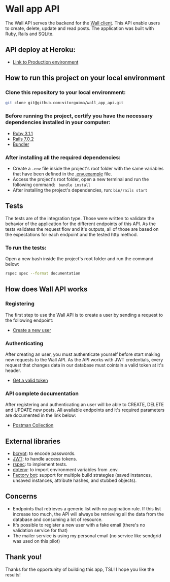 # Wall app API
The Wall API serves the backend for the [Wall client](https://github.com/vitorguima/wal_app_frontend). This API enable users to create, delete, update and read posts. The application was built with Ruby, Rails and SQLite.

## API deploy at Heroku:

* [Link to Production environment](https://wall-app-api.herokuapp.com/)

## How to run this project on your local environment

### Clone this repository to your local environment:

```bash
git clone git@github.com:vitorguima/wall_app_api.git
```

### Before running the project, certify you have the necessary dependencies installed in your computer:

* [Ruby 3.1.1](https://www.ruby-lang.org/en/)
* [Rails 7.0.2](https://guides.rubyonrails.org/v5.0/getting_started.html)
* [Bundler](https://bundler.io/) 

### After installing all the required dependencies:

* Create a ```.env``` file inside the project's root folder with the same variables that have been defined in the [.env.example](https://github.com/vitorguima/wall_app_api/blob/1c7e59d2a292881418ce437d5f31d79bf32f5cf1/.env.example) file.
* Access the project's root folder, open a new terminal and run the following command: ``` bundle install```
* After installing the project's dependencies, run: ```bin/rails start```

## Tests
The tests are of the integration type. Those were written to validate the behavior of the application for the different endpoints of this API.
As the tests validates the request flow and it's outputs, all of those are based on the expectations for each endpoint and the tested http method.

### To run the tests:
Open a new bash inside the project's root folder and run the command below:

```bash
rspec spec --format documentation
```

## How does Wall API works

### Registering
The first step to use the Wall API is to create a user by sending a request to the following endpoint:

* [Create a new user](https://documenter.getpostman.com/view/17493490/UVyswbBW#da418252-3fd1-4ac3-bcf8-b0296113aa9f)

### Authenticating
After creating an user, you must authenticate yourself before start making new requests to the Wall API.
As the API works with JWT credentials, every request that changes data in our database must cointain a valid token at it's header.

* [Get a valid token](https://documenter.getpostman.com/view/17493490/UVyswbBW#6f251e28-1d47-4cc5-abe1-d99e16c8043c)

### API complete documentation
After registering and authenticating an user will be able to CREATE, DELETE and UPDATE new posts.
All available endpoints and it's required parameters are documented in the link below:

* [Postman Collection](https://documenter.getpostman.com/view/17493490/UVyswbBW)

## External libraries

* [bcrypt](https://github.com/bcrypt-ruby/bcrypt-ruby): to encode passwords.
* [JWT](https://github.com/jwt/ruby-jwt): to handle access tokens.
* [rspec](https://github.com/rspec/rspec-rails): to implement tests.
* [dotenv](https://github.com/bkeepers/dotenv): to import environment variables from .env.
* [Factory bot](https://github.com/thoughtbot/factory_bot): support for multiple build strategies (saved instances, unsaved instances, attribute hashes, and stubbed objects).

## Concerns
* Endpoints that retrieves a generic list with no pagination rule. If this list increase too much, the API will always be retrieving all the data from the database and consuming a lot of resource.
* It's possible to register a new user with a fake email (there's no validation service for that)
* The mailer service is using my personal email (no service like sendgrid was used on this pilot)

## Thank you!
Thanks for the opportunity of building this app, TSL! I hope you like the results!
